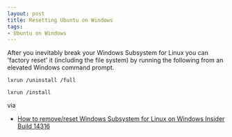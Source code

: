 ```yaml
---
layout: post
title: Resetting Ubuntu on Windows
tags: 
- Ubuntu on Windows
---
```

After you inevitably break your Windows Subsystem for Linux you can 'factory reset' it (including the file system) by running the following from an elevated Windows command prompt.

`lxrun /uninstall /full`

`lxrun /install`

via

- [How to remove/reset Windows Subsystem for Linux on Windows Insider Build 14316](http://superuser.com/questions/1065569/how-to-remove-reset-windows-subsystem-for-linux-on-windows-insider-build-14316)
